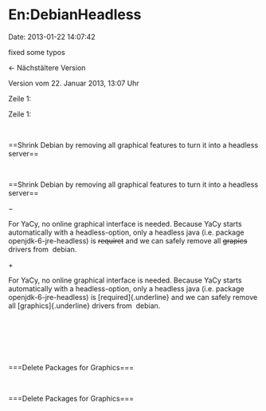 En:DebianHeadless
=================

Date: 2013-01-22 14:07:42

fixed some typos

← Nächstältere Version

Version vom 22. Januar 2013, 13:07 Uhr

Zeile 1:

Zeile 1:

 

<div>

==Shrink Debian by removing all graphical features to turn it into a
headless server==

</div>

 

<div>

==Shrink Debian by removing all graphical features to turn it into a
headless server==

</div>

−

<div>

For YaCy, no online graphical interface is needed. Because YaCy starts
automatically with a headless-option, only a headless java (i.e. package
openjdk-6-jre-headless) is ~~requiret~~ and we can safely remove all
~~grapics~~ drivers from  debian.

</div>

\+

<div>

For YaCy, no online graphical interface is needed. Because YaCy starts
automatically with a headless-option, only a headless java (i.e. package
openjdk-6-jre-headless) is [required]{.underline} and we can safely
remove all [graphics]{.underline} drivers from  debian.

</div>

 

 

 

<div>

===Delete Packages for Graphics===

</div>

 

<div>

===Delete Packages for Graphics===

</div>

